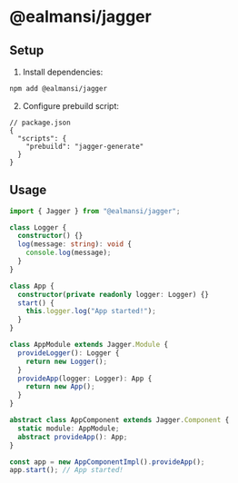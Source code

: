 # @ealmansi/jagger

## Setup

1. Install dependencies:

```sh
npm add @ealmansi/jagger
```

2. Configure prebuild script:

```jsonc
// package.json
{
  "scripts": {
    "prebuild": "jagger-generate"
  }
}
```

## Usage

```ts
import { Jagger } from "@ealmansi/jagger";

class Logger {
  constructor() {}
  log(message: string): void {
    console.log(message);
  }
}

class App {
  constructor(private readonly logger: Logger) {}
  start() {
    this.logger.log("App started!");
  }
}

class AppModule extends Jagger.Module {
  provideLogger(): Logger {
    return new Logger();
  }
  provideApp(logger: Logger): App {
    return new App();
  }
}

abstract class AppComponent extends Jagger.Component {
  static module: AppModule;
  abstract provideApp(): App;
}

const app = new AppComponentImpl().provideApp();
app.start(); // App started!
```
